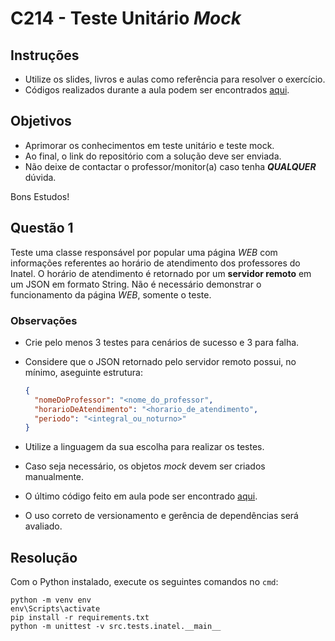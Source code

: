 # C214 - Teste Unitário _Mock_

## Instruções

- Utilize os slides, livros e aulas como referência para resolver o exercício.
- Códigos realizados durante a aula podem ser encontrados [aqui](https://github.com/chrislima-inatel/C214).

## Objetivos

- Aprimorar os conhecimentos em teste unitário e teste mock.
- Ao final, o link do repositório com a solução deve ser enviada.
- Não deixe de contactar o professor/monitor(a) caso tenha _**QUALQUER**_ dúvida.

Bons Estudos!

## Questão 1

Teste uma classe responsável por popular uma página _WEB_ com informações referentes ao horário de atendimento dos professores do Inatel. O horário de atendimento é retornado por um **servidor remoto** em um JSON em formato String. Não é necessário demonstrar o funcionamento da página _WEB_, somente o teste.

### Observações

- Crie pelo menos 3 testes para cenários de sucesso e 3 para falha.
- Considere que o JSON retornado pelo servidor remoto possui, no mínimo, aseguinte estrutura:

  ```json
  {
    "nomeDoProfessor": "<nome_do_professor",
    "horarioDeAtendimento": "<horario_de_atendimento",
    "periodo": "<integral_ou_noturno>"
  }
  ```

- Utilize a linguagem da sua escolha para realizar os testes.
- Caso seja necessário, os objetos _mock_ devem ser criados manualmente.
- O último código feito em aula pode ser encontrado [aqui](https://github.com/chrislima-inatel/C214/tree/main/aula-07-mock-novo).
- O uso correto de versionamento e gerência de dependências será avaliado.

## Resolução

Com o Python instalado, execute os seguintes comandos no `cmd`:

```
python -m venv env
env\Scripts\activate
pip install -r requirements.txt
python -m unittest -v src.tests.inatel.__main__
```
